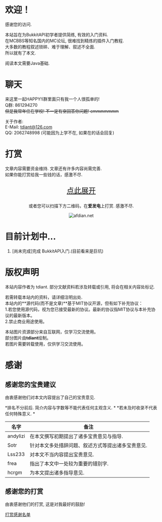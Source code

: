 # 欢迎！
感谢您的访问.  

本站旨在为BukkitAPI初学者提供简练, 有效的入门资料.  
在MCBBS等知名国内的MC论坛, 很难找到精炼的插件入门教程.  
大多数的教程叙述琐碎、难于理解、叙述不全面.  
所以就有了本文.  

阅读本文需要Java基础.

# 聊天
来这里一起HAPPY!(群里面只有我一个人很孤单的!  
Q群: 861294270  
~~但是我常年住在学校! 不一定有空回答你问题! emmmmmmm~~

关于作者:  
E-Mail: tdiant@126.com  
QQ: 2062748998 (可能因为上学不在, 如果在的话会回复)  

# 打赏
文章内容需要资金维持. 文章还有许多内容尚需完善.  
如果你能打赏给我一些钱的话，感激不尽.  

<center><a href="https://blog.tdiant.net/about/ds.html"><p style="font-size:24px">点此展开</p></a><p>或者您可以扫描下方二维码，在<b>爱发电</b>上打赏. 感激不尽.</p><img src="https://miao.su/images/2018/07/24/afdian_qr95326.png"  alt="afdian.net" /></center>

# 目前计划中...
1. [尚未完成]完成 BukkitAPI入门.(目前看来是巨坑)  

# 版权声明
本站内容作者为 tdiant. 部分文献资料若涉及转载或引用, 将会在相关内容处标记.  

若需转载本站内的资料，请详细注明出处.  
本站内的**源代码(而不是文章)**基于MIT协议开源，但有如下补充协议：  
1.若您使用源代码，视为您已接受最新的协议。最新的协议指MIT协议与本补充协议的最新版本。  
2.禁止商业用途使用。  

本站图片资源部分来自互联网，仅学习交流使用。  
部分图片由**tdiant**绘制。  
若图片需要转载使用，仅供学习交流使用。

# 感谢
## 感谢您的宝贵建议
由衷感谢他们对本文内容提出了自己的宝贵意见.  

*排名不分前后. 简介内容与字数等不能代表任何主观含义.  *
*若未及时收录不代表任何特殊意义.  *  

| 名字 | 备注 |
| -----   | -----   |
| andylizi | 在本文撰写初期提出了诸多宝贵意见与指导. |  
| Sotr | 针对本文多处措辞问题、叙述方式等提出诸多宝贵意见. |
| Lss233 | 对本文不当内容提出宝贵意见. |
| frea | 指出了本文中一处较为重要的错别字. |
| hcrgm | 为本文提出诸多指导意见. |

## 感谢您的打赏
由衷感谢他们的打赏, 这是对我最好的鼓励!  

[打赏感谢名单](https://blog.tdiant.net/about/ds.html)

